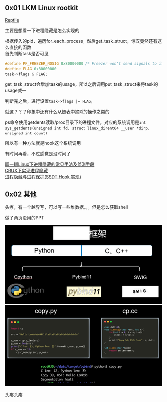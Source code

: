## 0x01 LKM Linux rootkit 

[Reptile](https://github.com/f0rb1dd3n/Reptile)  

主要是想看一下进程隐藏是怎么实现的  

根据传入的pid，遍历for_each_process，然后get_task_struct，惊叹竟然还有这么直接的函数  
首先判断task是否可见  
```c
#define PF_FREEZER_NOSIG 0x80000000 /* Freezer won't send signals to it */  
#define FLAG 0x80000000
task->flags & FLAG;
```

get_task_struct会增加task的usage，所以之后调用put_task_struct来将task的usage减一  

判断完之后，进行设置`task->flags |= FLAG;`  

就这？？？印象中还有什么从链表中摘除的操作之类的    

ps命令使用getdents读取/proc目录下的进程文件，对应的系统调用是`int sys_getdents(unsigned int fd, struct linux_dirent64 __user *dirp, unsigned int count)`

所以有一种方法就是hook这个系统调用   

有时间再看，不过感觉是没时间了  

[聊一聊Linux下进程隐藏的常见手法及侦测手段](https://www.anquanke.com/post/id/160843)  
[CRUX下实现进程隐藏](https://www.cnblogs.com/wacc/p/3674102.html)  
[进程隐藏与进程保护(SSDT Hook 实现)](https://www.cnblogs.com/zmlctt/p/3979105.html)    

## 0x02 其他 

头疼，有一个越界写，可以写一些堆数据。。。但是怎么获取shell

做了两页没用的PPT  

![](./2020.05.18/1.png)  
![](./2020.05.18/2.png) 

头疼头疼